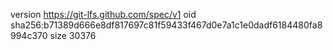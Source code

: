 version https://git-lfs.github.com/spec/v1
oid sha256:b71389d666e8df817697c81f59433f467d0e7a1c1e0dadf6184480fa8994c370
size 30376

